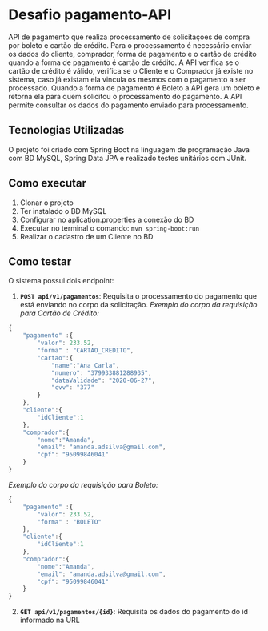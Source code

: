 # Desafio pagamento-API

API de pagamento que realiza processamento de solicitaçoes de compra por boleto e cartão de crédito. 
Para o processamento é necessário enviar os dados do cliente, comprador, forma de pagamento e o cartão de crédito quando a forma de pagamento é cartão de crédito.
A API verifica se o cartão de crédito é válido, verifica se o Cliente e o Comprador já existe no sistema, caso já existam ela vincula os mesmos com o pagamento a ser processado. Quando a forma de pagamento é Boleto a API gera um boleto e retorna ela para quem solicitou o processamento do pagamento.
A API permite consultar os dados do pagamento enviado para processamento.

## Tecnologias Utilizadas
O projeto foi criado com Spring Boot na linguagem de programação Java com BD MySQL, Spring Data JPA e realizado testes unitários com JUnit.

## Como executar
1. Clonar o projeto
2. Ter instalado o BD MySQL 
3. Configurar no aplication.properties a conexão do BD
4. Executar no terminal o comando: ``mvn spring-boot:run``
5. Realizar o cadastro de um Cliente no BD

## Como testar 
O sistema possui dois endpoint: 
1. **``POST api/v1/pagamentos``**: Requisita o processamento do pagamento que está enviando no corpo da solicitação.
*Exemplo do corpo da requisição para Cartão de Crédito:*
```javascript
{
	"pagamento" :{
		"valor": 233.52,
		"forma" : "CARTAO_CREDITO",
		"cartao":{
			"name":"Ana Carla",
			"numero": "379933881288935",
			"dataValidade": "2020-06-27",
			"cvv": "377"
		}
	},
	"cliente":{
		"idCliente":1
	},
	"comprador":{
		"nome":"Amanda",
		"email": "amanda.adsilva@gmail.com",
		"cpf": "95099846041"
	}
}
```

*Exemplo do corpo da requisição para Boleto:*
```javascript
{
	"pagamento" :{
		"valor": 233.52,
		"forma" : "BOLETO"
	},
	"cliente":{
		"idCliente":1
	},
	"comprador":{
		"nome":"Amanda",
		"email": "amanda.adsilva@gmail.com",
		"cpf": "95099846041"
	}
}
```

2. **``GET api/v1/pagamentos/{id}``**: Requisita os dados do pagamento do id informado na URL

